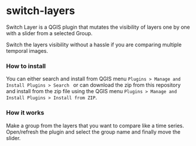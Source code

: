 # switch-layers

Switch Layer is a QGIS plugin that mutates the visibility of layers one by one with a slider from a selected Group.

Switch the layers visibility without a hassle if you are comparing multiple temporal images.

### How to install

You can either search and install from QGIS menu `Plugins > Manage and Install Plugins > Search ` or can download the zip from this repository and install from the zip file using the QGIS menu `Plugins > Manage and Install Plugins > Install from ZIP`.

### How it works

Make a group from the layers that you want to compare like a time series. Open/refresh the plugin and select the group name and finally move the slider.
